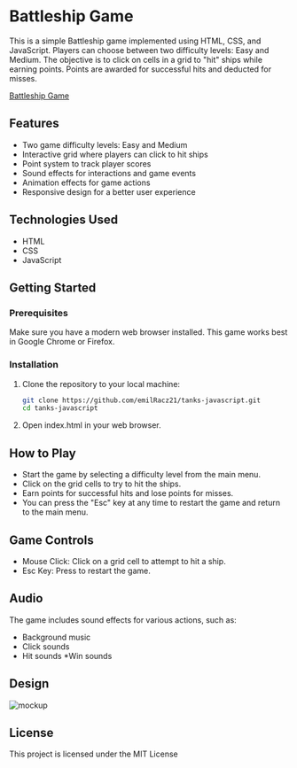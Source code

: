 # Battleship Game

This is a simple Battleship game implemented using HTML, CSS, and JavaScript. Players can choose between two difficulty levels: Easy and Medium. The objective is to click on cells in a grid to "hit" ships while earning points. Points are awarded for successful hits and deducted for misses.

[Battleship Game](https://tanks-er.netlify.app/)

## Features

- Two game difficulty levels: Easy and Medium
- Interactive grid where players can click to hit ships
- Point system to track player scores
- Sound effects for interactions and game events
- Animation effects for game actions
- Responsive design for a better user experience

## Technologies Used

- HTML
- CSS
- JavaScript

## Getting Started

### Prerequisites

Make sure you have a modern web browser installed. This game works best in Google Chrome or Firefox.

### Installation

1. Clone the repository to your local machine:

   ```bash
   git clone https://github.com/emilRacz21/tanks-javascript.git
   cd tanks-javascript
   
2. Open index.html in your web browser.

## How to Play
* Start the game by selecting a difficulty level from the main menu.
* Click on the grid cells to try to hit the ships.
* Earn points for successful hits and lose points for misses.
* You can press the "Esc" key at any time to restart the game and return to the main menu.
## Game Controls
* Mouse Click: Click on a grid cell to attempt to hit a ship.
* Esc Key: Press to restart the game.
## Audio
The game includes sound effects for various actions, such as:

* Background music
* Click sounds
* Hit sounds
*Win sounds

## Design
![mockup](https://github.com/user-attachments/assets/867957b1-f57d-446d-a5ed-a93a7457d3aa)


## License
This project is licensed under the MIT License

